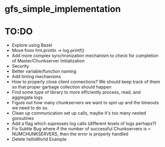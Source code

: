 # gfs_simple_implementation

# TO:DO 
- Explore using Bazel
- Move from fmt.println -> log.printf()
- Add more complex synchronization mechanism to check for completion of Master/Chunkserver Initialization
- Security
- Better variable/function naming
- Add timing mechanisms
- How to properly close client connections? We should keep track of them so that proper garbage collection should happen
- Find some type of library to more efficiently process, read, and aggregate logs
- Figure out how many chunkservers we want to spin up and the timeouts we need to do so.
- Clean up communication set up calls, maybe it's too many nested goroutines
- Add a flag which supresses log calls (different levels of logs perhaps?)
- Fix Subtle Bug where if the number of successful Chunkservers is < NUMCHUNKSERVERS, then the error is properly handled
- Delete helloWorld Example


